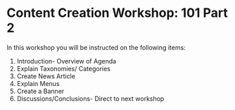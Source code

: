 
# Content Creation Workshop: 101 Part 2
In this workshop you will be instructed on the following items:

1. Introduction- Overview of Agenda
2. Explain Taxonomies/ Categories
3. Create News Article
4. Explain Menus
5. Create a Banner
6. Discussions/Conclusions- Direct to next workshop
